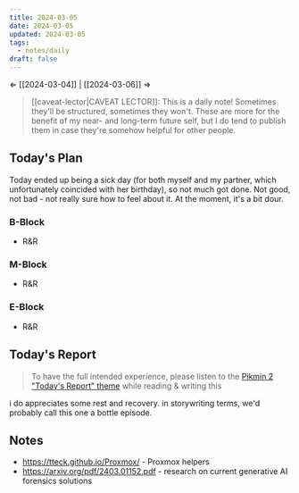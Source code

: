 ```yaml
---
title: 2024-03-05
date: 2024-03-05
updated: 2024-03-05
tags:
  - notes/daily
draft: false
---
```

⇐ [[2024-03-04]] | [[2024-03-06]] ⇒

> [[caveat-lector|CAVEAT LECTOR]]: This is a daily note! Sometimes they'll be structured, sometimes they won't. These are more for the benefit of my near- and long-term future self, but I do tend to publish them in case they're somehow helpful for other people.

## Today's Plan

Today ended up being a sick day (for both myself and my partner, which unfortunately coincided with her birthday), so not much got done. Not good, not bad - not really sure how to feel about it. At the moment, it's a bit dour.

### B-Block

- R&R

### M-Block

- R&R

### E-Block

- R&R

## Today's Report

> To have the full intended experience, please listen to the [Pikmin 2 "Today's Report" theme](https://www.youtube.com/watch?v=l1fCmKZnq3U&list=PLwyW5mbdZMGN8mGTqvDhsBs37SW4TkHcw&index=85) while reading & writing this

i do appreciates some rest and recovery. in storywriting terms, we'd probably call this one a bottle episode.

## Notes

- https://tteck.github.io/Proxmox/ - Proxmox helpers
- https://arxiv.org/pdf/2403.01152.pdf - research on current generative AI forensics solutions